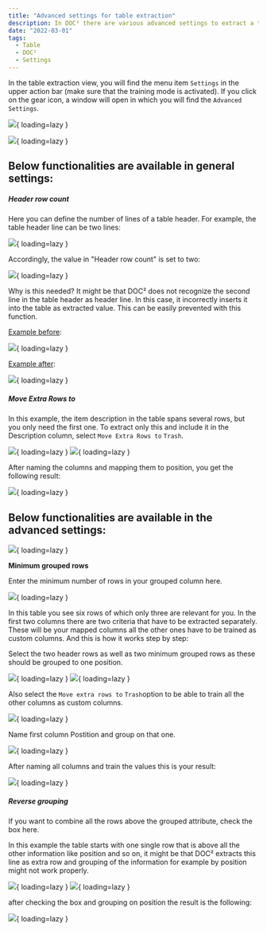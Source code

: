 ```yaml
---
title: "Advanced settings for table extraction"
description: In DOC² there are various advanced settings to extract a table. On this page you will find a few examples of different table characteristics.
date: "2022-03-01"
tags:
  - Table
  - DOC²
  - Settings
---
```


In the table extraction view, you will find the menu item `Settings` in the upper action bar (make sure that the training mode is activated). If you click on the gear icon, a window will open in which you will find the `Advanced Settings`.

![](/_images/doc2/advanced-settings_1.png){ loading=lazy }



![](/_images/doc2/advanced-settings_2.png){ loading=lazy }

## Below functionalities are available in general settings:

##### Header row count

Here you can define the number of lines of a table header. For example, the table header line can be two lines:

![](/_images/doc2/advanced-settings_3.png){ loading=lazy }

Accordingly, the value in "Header row count" is set to two:

![](/_images/doc2/advanced-settings_4.png){ loading=lazy }

Why is this needed? It might be that DOC² does not recognize the second line in the table header as header line. In this case, it incorrectly inserts it into the table as extracted value. This can be easily prevented with this function.

<ins>Example before</ins>:

![](/_images/doc2/advanced-settings_5.png){ loading=lazy }

<ins>Example after</ins>:

![](/_images/doc2/advanced-settings_6.png){ loading=lazy }


##### Move Extra Rows to

In this example, the item description in the table spans several rows, but you only need the first one. To extract only this and include it in the Description column, select `Move Extra Rows to` `Trash`.

![](/_images/doc2/advanced-settings_11.png){ loading=lazy }
![](/_images/doc2/advanced-settings_12.png){ loading=lazy }

 After naming the columns and mapping them to position, you get the following result:

![](/_images/doc2/advanced-settings_13.png){ loading=lazy }



## Below functionalities are available in the advanced settings:

![](/_images/doc2/advanced-settings_15.png){ loading=lazy }


**Minimum grouped rows**

Enter the minimum number of rows in your grouped column here.

![](/_images/doc2/advanced-settings_16.png){ loading=lazy }

In this table you see six rows of which only three are relevant for you. In the first two columns there are two criteria that have to be extracted separately. These will be your mapped columns all the other ones have to be trained as custom columns. And this is how it works step by step:

Select the two header rows as well as two minimum grouped rows as these should be grouped to one position.

![](/_images/doc2/advanced-settings_17.png){ loading=lazy }
![](/_images/doc2/advanced-settings_18.png){ loading=lazy }

Also select the `Move extra rows to` `Trash`option to be able to train all the other columns as custom columns.

![](/_images/doc2/advanced-settings_19.png){ loading=lazy }

Name first column Postition and group on that one.

![](/_images/doc2/advanced-settings_20.png){ loading=lazy }

After naming all columns and train the values this is your result:

![](/_images/doc2/advanced-settings_21.png){ loading=lazy }



<!--

**Maximum grouped rows**

Enter the maximum number of rows in your grouped column here.

**Distinct group columns**

If you want only unique values for your grouped column, check the box here.
-->
##### Reverse grouping

If you want to combine all the rows above the grouped attribute, check the box here.

In this example the table starts with one single row that is above all the other information like position and so on, it might be that DOC² extracts this line as extra row and grouping of the information for example by position might not work properly.

![](/_images/doc2/advanced-settings_7.png){ loading=lazy }
![](/_images/doc2/advanced-settings_9.png){ loading=lazy }

after checking the box and grouping on position the result is the following:

![](/_images/doc2/advanced-settings_10.png){ loading=lazy }
<!--

**Split Text**

If you want to split the text exactly at the column separator, check the box here. -->